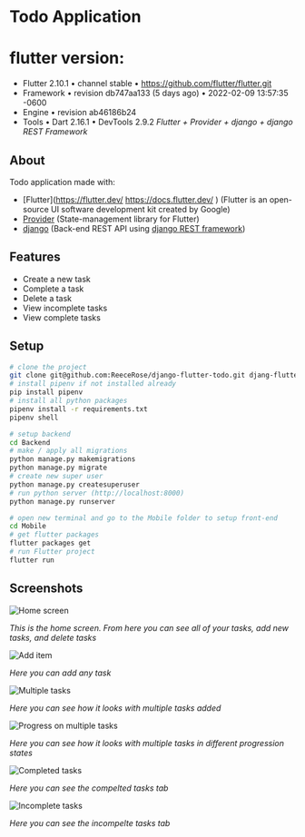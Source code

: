 # Todo Application
# flutter version: 
- Flutter 2.10.1 • channel stable • https://github.com/flutter/flutter.git
- Framework • revision db747aa133 (5 days ago) • 2022-02-09 13:57:35 -0600
- Engine • revision ab46186b24
- Tools • Dart 2.16.1 • DevTools 2.9.2
*Flutter + Provider + django + django REST Framework*

## About
Todo application made with:
 - [Flutter](https://flutter.dev/ https://docs.flutter.dev/ ) (Flutter is an open-source UI software development kit created by Google)
 - [Provider](https://pub.dev/packages/provider) (State-management library for Flutter)
 - [django](https://www.djangoproject.com/) (Back-end REST API using [django REST framework](https://www.django-rest-framework.org/))

## Features
- Create a new task
- Complete a task
- Delete a task
- View incomplete tasks
- View complete tasks

## Setup
```bash
# clone the project
git clone git@github.com:ReeceRose/django-flutter-todo.git djang-flutter-todo
# install pipenv if not installed already
pip install pipenv
# install all python packages
pipenv install -r requirements.txt
pipenv shell

# setup backend
cd Backend
# make / apply all migrations
python manage.py makemigrations
python manage.py migrate
# create new super user
python manage.py createsuperuser
# run python server (http://localhost:8000)
python manage.py runserver

# open new terminal and go to the Mobile folder to setup front-end
cd Mobile
# get flutter packages
flutter packages get
# run Flutter project
flutter run
```

## Screenshots
![Home screen](https://static.reecerose.com/images/projects/provider-todos/HomeScreen.png)

*This is the home screen. From here you can see all of your tasks, add new tasks, and delete tasks*

![Add item](https://static.reecerose.com/images/projects/provider-todos/AddItem.png)

*Here you can add any task*

![Multiple tasks](https://static.reecerose.com/images/projects/provider-todos/MultipleTasks.png)

*Here you can see how it looks with multiple tasks added*

![Progress on multiple tasks](https://static.reecerose.com/images/projects/provider-todos/ProgressOnMultipleTasks.png)

*Here you can see how it looks with multiple tasks in different progression states*

![Completed tasks](https://static.reecerose.com/images/projects/provider-todos/CompletedTasks.png)

*Here you can see the compelted tasks tab*

![Incomplete tasks](https://static.reecerose.com/images/projects/provider-todos/IncompleteTasks.png)

*Here you can see the incompelte tasks tab*
